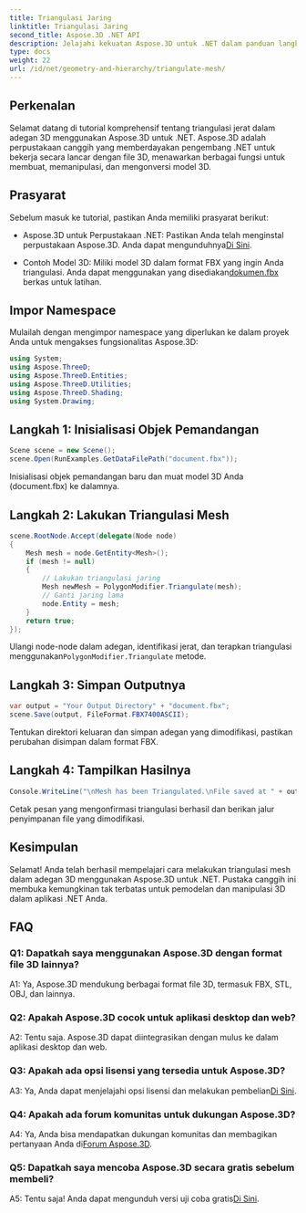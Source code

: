 ```yaml
---
title: Triangulasi Jaring
linktitle: Triangulasi Jaring
second_title: Aspose.3D .NET API
description: Jelajahi kekuatan Aspose.3D untuk .NET dalam panduan langkah demi langkah ini. Pelajari cara melakukan triangulasi jerat 3D dengan mudah untuk pemodelan yang lebih baik.
type: docs
weight: 22
url: /id/net/geometry-and-hierarchy/triangulate-mesh/
---
```

## Perkenalan

Selamat datang di tutorial komprehensif tentang triangulasi jerat dalam adegan 3D menggunakan Aspose.3D untuk .NET. Aspose.3D adalah perpustakaan canggih yang memberdayakan pengembang .NET untuk bekerja secara lancar dengan file 3D, menawarkan berbagai fungsi untuk membuat, memanipulasi, dan mengonversi model 3D.

## Prasyarat

Sebelum masuk ke tutorial, pastikan Anda memiliki prasyarat berikut:

- Aspose.3D untuk Perpustakaan .NET: Pastikan Anda telah menginstal perpustakaan Aspose.3D. Anda dapat mengunduhnya[Di Sini](https://releases.aspose.com/3d/net/).

-  Contoh Model 3D: Miliki model 3D dalam format FBX yang ingin Anda triangulasi. Anda dapat menggunakan yang disediakan[dokumen.fbx](https://reference.aspose.com/3d/net/) berkas untuk latihan.

## Impor Namespace

Mulailah dengan mengimpor namespace yang diperlukan ke dalam proyek Anda untuk mengakses fungsionalitas Aspose.3D:

```csharp
using System;
using Aspose.ThreeD;
using Aspose.ThreeD.Entities;
using Aspose.ThreeD.Utilities;
using Aspose.ThreeD.Shading;
using System.Drawing;
```

## Langkah 1: Inisialisasi Objek Pemandangan

```csharp
Scene scene = new Scene();
scene.Open(RunExamples.GetDataFilePath("document.fbx"));
```

Inisialisasi objek pemandangan baru dan muat model 3D Anda (document.fbx) ke dalamnya.

## Langkah 2: Lakukan Triangulasi Mesh

```csharp
scene.RootNode.Accept(delegate(Node node)
{
    Mesh mesh = node.GetEntity<Mesh>();
    if (mesh != null)
    {
        // Lakukan triangulasi jaring
        Mesh newMesh = PolygonModifier.Triangulate(mesh);
        // Ganti jaring lama
        node.Entity = mesh;
    }
    return true;
});
```

 Ulangi node-node dalam adegan, identifikasi jerat, dan terapkan triangulasi menggunakan`PolygonModifier.Triangulate` metode.

## Langkah 3: Simpan Outputnya

```csharp
var output = "Your Output Directory" + "document.fbx";
scene.Save(output, FileFormat.FBX7400ASCII);
```

Tentukan direktori keluaran dan simpan adegan yang dimodifikasi, pastikan perubahan disimpan dalam format FBX.

## Langkah 4: Tampilkan Hasilnya

```csharp
Console.WriteLine("\nMesh has been Triangulated.\nFile saved at " + output);
```

Cetak pesan yang mengonfirmasi triangulasi berhasil dan berikan jalur penyimpanan file yang dimodifikasi.

## Kesimpulan

Selamat! Anda telah berhasil mempelajari cara melakukan triangulasi mesh dalam adegan 3D menggunakan Aspose.3D untuk .NET. Pustaka canggih ini membuka kemungkinan tak terbatas untuk pemodelan dan manipulasi 3D dalam aplikasi .NET Anda.

## FAQ

### Q1: Dapatkah saya menggunakan Aspose.3D dengan format file 3D lainnya?

A1: Ya, Aspose.3D mendukung berbagai format file 3D, termasuk FBX, STL, OBJ, dan lainnya.

### Q2: Apakah Aspose.3D cocok untuk aplikasi desktop dan web?

A2: Tentu saja. Aspose.3D dapat diintegrasikan dengan mulus ke dalam aplikasi desktop dan web.

### Q3: Apakah ada opsi lisensi yang tersedia untuk Aspose.3D?

 A3: Ya, Anda dapat menjelajahi opsi lisensi dan melakukan pembelian[Di Sini](https://purchase.aspose.com/buy).

### Q4: Apakah ada forum komunitas untuk dukungan Aspose.3D?

 A4: Ya, Anda bisa mendapatkan dukungan komunitas dan membagikan pertanyaan Anda di[Forum Aspose.3D](https://forum.aspose.com/c/3d/18).

### Q5: Dapatkah saya mencoba Aspose.3D secara gratis sebelum membeli?

 A5: Tentu saja! Anda dapat mengunduh versi uji coba gratis[Di Sini](https://releases.aspose.com/).

